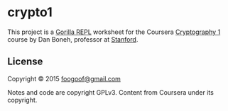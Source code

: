 # crypto1

This project is a [Gorilla REPL](http://gorilla-repl.org/) worksheet for the Coursera [Cryptography 1](https://class.coursera.org/crypto-015/) course by Dan Boneh, professor at [Stanford](http://www.stanford.edu/).

## License

Copyright © 2015 foogoof@gmail.com

Notes and code are copyright GPLv3.
Content from Coursera under its copyright.